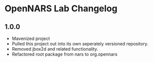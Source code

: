 # OpenNARS Lab Changelog

## 1.0.0

* Mavenized project
* Pulled this project out into its own seperately versioned repository.
* Removed jbox2d and related functionality.
* Refactored root package from nars to org.opennars

